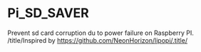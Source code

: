 # Pi_SD_SAVER
Prevent sd card corruption du to power failure on Raspberry PI.
/title/Inspired by https://github.com/NeonHorizon/lipopi/.title/

